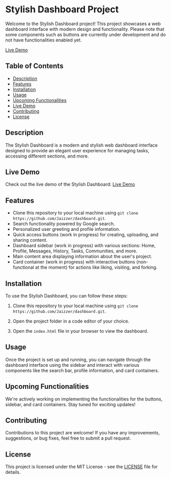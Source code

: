# Stylish Dashboard Project

Welcome to the Stylish Dashboard project! This project showcases a web dashboard interface with modern design and functionality. Please note that some components such as buttons are currently under development and do not have functionalities enabled yet.

[Live Demo](https://jaizzer.github.io/dashboard/)

## Table of Contents
- [Description](#description)
- [Features](#features)
- [Installation](#installation)
- [Usage](#usage)
- [Upcoming Functionalities](#upcoming-functionalities)
- [Live Demo](#live-demo) 
- [Contributing](#contributing)
- [License](#license)

## Description

The Stylish Dashboard is a modern and stylish web dashboard interface designed to provide an elegant user experience for managing tasks, accessing different sections, and more.

## Live Demo

Check out the live demo of the Stylish Dashboard: [Live Demo](https://jaizzer.github.io/dashboard/)

## Features

- Clone this repository to your local machine using `git clone https://github.com/Jaizzer/dashboard.git`.
- Search functionality powered by Google search.
- Personalized user greeting and profile information.
- Quick access buttons (work in progress) for creating, uploading, and sharing content.
- Dashboard sidebar (work in progress) with various sections: Home, Profile, Messages, History, Tasks, Communities, and more.
- Main content area displaying information about the user's project.
- Card container (work in progress) with interactive buttons (non-functional at the moment) for actions like liking, visiting, and forking.

## Installation

To use the Stylish Dashboard, you can follow these steps:

1. Clone this repository to your local machine using `git clone https://github.com/Jaizzer/dashboard.git`.

2. Open the project folder in a code editor of your choice.

3. Open the `index.html` file in your browser to view the dashboard.

## Usage

Once the project is set up and running, you can navigate through the dashboard interface using the sidebar and interact with various components like the search bar, profile information, and card containers.

## Upcoming Functionalities

We're actively working on implementing the functionalities for the buttons, sidebar, and card containers. Stay tuned for exciting updates!

## Contributing

Contributions to this project are welcome! If you have any improvements, suggestions, or bug fixes, feel free to submit a pull request.

## License

This project is licensed under the MIT License - see the [LICENSE](LICENSE) file for details.
